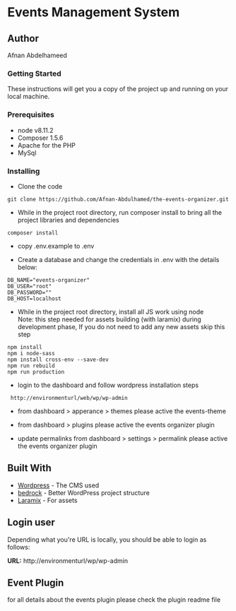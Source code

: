# Events Management System

## Author
Afnan Abdelhameed


### Getting Started
These instructions will get you a copy of the project up and running on your local machine.
    

### Prerequisites
* node v8.11.2
* Composer 1.5.6
* Apache for the PHP
* MySql
 

### Installing
* Clone the code
```
git clone https://github.com/Afnan-Abdulhamed/the-events-organizer.git
```


* While in the project root directory, run composer install to bring all the project libraries and dependencies
```
composer install
```

* copy .env.example to .env 

* Create a database and change the credentials in .env with the details below:
```
DB_NAME="events-organizer"    
DB_USER="root"    
DB_PASSWORD=""   
DB_HOST=localhost   
```

* While in the project root directory, install all JS work using node   
Note: this step needed for assets building (with laramix) during development phase, If you do not need to add any new assets skip this step 
```
npm install
npm i node-sass
npm install cross-env --save-dev
npm run rebuild
npm run production
```
* login to the dashboard and follow wordpress installation steps 
```
 http://environmenturl/web/wp/wp-admin
```

* from dashboard > apperance > themes please active the events-theme  

* from dashboard > plugins please active the events organizer plugin  

* update permalinks from dashboard > settings > permalink please active the events organizer plugin

## Built With
* [Wordpress](https://wordpress.com) - The CMS used
* [bedrock](https://roots.io/bedrock/) - Better WordPress project structure  
* [Laramix](https://github.com/kofan/laramix) - For assets


## Login user
Depending what you're URL is locally, you should be able to login as follows:

**URL:**  http://environmenturl/wp/wp-admin   


## Event Plugin
for all details about the events plugin please check the plugin readme file
